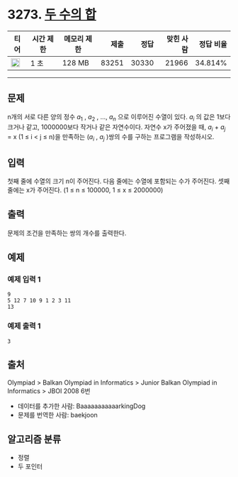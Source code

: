 # 3273. [두 수의 합](https://www.acmicpc.net/problem/3273)

| 티어                                                                 | 시간 제한 | 메모리 제한 |  제출 |  정답 | 맞힌 사람 | 정답 비율 |
| -------------------------------------------------------------------- | --------- | ----------- | ----: | ----: | --------: | --------: |
| <img src="https://static.solved.ac/tier_small/8.svg" width="20px" /> | 1 초      | 128 MB      | 83251 | 30330 |     21966 |   34.814% |

---

## 문제

n개의 서로 다른 양의 정수 $a_{1}$
, $a_{2}$
, ..., $a_{n}$
으로 이루어진 수열이 있다. $a_{i}$
의 값은 1보다 크거나 같고, 1000000보다 작거나 같은 자연수이다. 자연수 x가 주어졌을 때, $a_{i}$ + $a_{j}$ = x (1 ≤ i < j ≤ n)을 만족하는 ($a_{i}$
, $a_{j}$
)쌍의 수를 구하는 프로그램을 작성하시오.

## 입력

첫째 줄에 수열의 크기 n이 주어진다. 다음 줄에는 수열에 포함되는 수가 주어진다. 셋째 줄에는 x가 주어진다. (1 ≤ n ≤ 100000, 1 ≤ x ≤ 2000000)

## 출력

문제의 조건을 만족하는 쌍의 개수를 출력한다.

## 예제

### 예제 입력 1

```
9
5 12 7 10 9 1 2 3 11
13
```

### 예제 출력 1

```
3
```

## 출처

Olympiad
\>
Balkan Olympiad in Informatics
\>
Junior Balkan Olympiad in Informatics
\>
JBOI 2008
6번

- 데이터를 추가한 사람: BaaaaaaaaaaarkingDog
- 문제를 번역한 사람: baekjoon

## 알고리즘 분류

- 정렬
- 두 포인터
